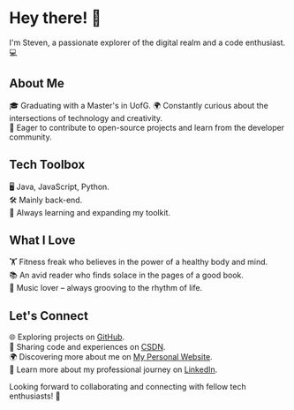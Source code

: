 # Hey there! 👋

I'm Steven, a passionate explorer of the digital realm and a code enthusiast. 💻     

## About Me

🎓 Graduating with a Master's in UofG.
🌍 Constantly curious about the intersections of technology and creativity.    
🚀 Eager to contribute to open-source projects and learn from the developer community.       

## Tech Toolbox

🖥️ Java, JavaScript, Python.    
🛠️ Mainly back-end.    
🔧 Always learning and expanding my toolkit.    

## What I Love   

🏋️ Fitness freak who believes in the power of a healthy body and mind.    
📚 An avid reader who finds solace in the pages of a good book.   
🎵 Music lover – always grooving to the rhythm of life.   

## Let's Connect   

🌐 Exploring projects on [GitHub](https://github.com/StevenS6699/StevenS6699).   
📖 Sharing code and experiences on [CSDN](https://blog.csdn.net/m0_73906351?spm=1000.2115.3001.5343).    
🌍 Discovering more about me on [My Personal Website](http://39.106.147.227).   
💼 Learn more about my professional journey on [LinkedIn](https://www.linkedin.com/in/boweishang0804/).   

Looking forward to collaborating and connecting with fellow tech enthusiasts! 🌟   

